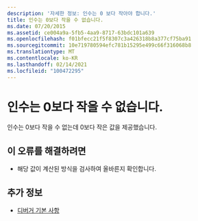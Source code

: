 ```yaml
---
description: '자세한 정보: 인수는 0 보다 작아야 합니다.'
title: 인수는 0보다 작을 수 없습니다.
ms.date: 07/20/2015
ms.assetid: ce004a9a-5fb5-4aa9-8717-63bdc101a639
ms.openlocfilehash: f01bfecc21f5f8307c3a426318b8a377cf75ba91
ms.sourcegitcommit: 10e719780594efc781b15295e499c66f316068b8
ms.translationtype: MT
ms.contentlocale: ko-KR
ms.lasthandoff: 02/14/2021
ms.locfileid: "100472295"
---
```

# <a name="argument-cannot-be-less-than-zero"></a>인수는 0보다 작을 수 없습니다.

인수는 0보다 작을 수 없는데 0보다 작은 값을 제공했습니다.  
  
## <a name="to-correct-this-error"></a>이 오류를 해결하려면  
  
- 해당 값이 계산된 방식을 검사하여 올바른지 확인합니다.  
  
## <a name="see-also"></a>추가 정보

- [디버거 기본 사항](/visualstudio/debugger/debugger-feature-tour)
